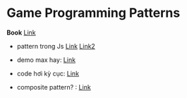 # Game Programming Patterns

**Book** [Link](http://gameprogrammingpatterns.com/contents.html)

- pattern trong Js [Link](https://www.dofactory.com/javascript/design-patterns) [Link2](https://addyosmani.com/resources/essentialjsdesignpatterns/book/)

- demo max hay: [Link](https://ovenfresh.itch.io/design-with-patterns)

- code hơi kỳ cục: [Link](http://vasir.net/blog/game-development/how-to-build-entity-component-system-in-javascript)

- composite pattern? : [Link](https://x-team.com/blog/understanding-the-composite-pattern/)